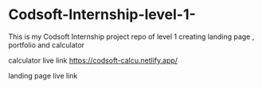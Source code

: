 # Codsoft-Internship-level-1-
This is my Codsoft Internship project repo of level 1 creating landing page , portfolio and calculator 

calculator live link 
https://codsoft-calcu.netlify.app/

landing page live link
